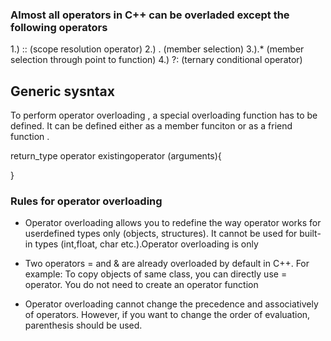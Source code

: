 ### Almost all operators in C++ can be overladed except the following operators

1.) :: (scope resolution operator)
2.) . (member selection)
3.).* (member selection through point to function)
4.) ?: (ternary conditional operator)

## Generic sysntax

To perform operator overloading , a special overloading function has to be defined. It can be defined either as a member funciton or as a friend function .

return_type operator existingoperator (arguments){

}

### Rules for operator overloading

- Operator overloading allows you to redefine the way operator works for userdefined types only (objects, structures). It cannot be used for built-in types (int,float, char etc.).Operator overloading is only
- Two operators = and & are already overloaded by default in C++. For example: To copy objects of same class, you can directly use = operator. You do not need to create an operator function

- Operator overloading cannot change the precedence and associatively of
operators. However, if you want to change the order of evaluation, parenthesis
should be used.
